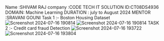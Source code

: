 Name :SHIVAM RAJ
company :CODE TECH IT SOLUTION
ID:CT08DS4936
DOMAIN: Machine Learning
DURATION : july to August 2024
MENTOR :SRAVANI GOUNI
Task 1 :- Boston Housing Dataset
![Screenshot 2024-07-16 190814](https://github.com/user-attachments/assets/f6e918e0-7cfc-4e43-809e-26c69a732039)
![Screenshot 2024-07-16 190814](https://github.com/user-attachments/assets/d8424fc1-2e87-46e9-9d10-1e67ab0ed237)
TASK 2 :-  Credit card fraud Detection 
![Screenshot 2024-07-16 193722](https://github.com/user-attachments/assets/0f14d995-96c0-4099-9a1d-7d0943ac6bc6)
![Screenshot 2024-07-16 193804](https://github.com/user-attachments/assets/f85a0855-34d6-4d77-8188-f129663b608e)




